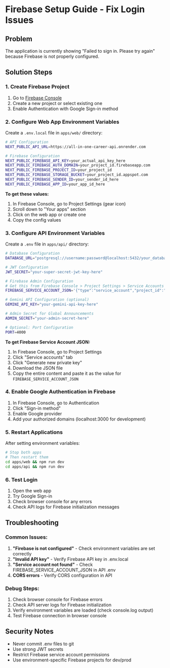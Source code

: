# Firebase Setup Guide - Fix Login Issues

## Problem
The application is currently showing "Failed to sign in. Please try again" because Firebase is not properly configured.

## Solution Steps

### 1. Create Firebase Project
1. Go to [Firebase Console](https://console.firebase.google.com/)
2. Create a new project or select existing one
3. Enable Authentication with Google Sign-in method

### 2. Configure Web App Environment Variables

Create a `.env.local` file in `apps/web/` directory:

```bash
# API Configuration
NEXT_PUBLIC_API_URL=https://all-in-one-career-api.onrender.com

# Firebase Configuration
NEXT_PUBLIC_FIREBASE_API_KEY=your_actual_api_key_here
NEXT_PUBLIC_FIREBASE_AUTH_DOMAIN=your_project_id.firebaseapp.com
NEXT_PUBLIC_FIREBASE_PROJECT_ID=your_project_id
NEXT_PUBLIC_FIREBASE_STORAGE_BUCKET=your_project_id.appspot.com
NEXT_PUBLIC_FIREBASE_SENDER_ID=your_sender_id_here
NEXT_PUBLIC_FIREBASE_APP_ID=your_app_id_here
```

**To get these values:**
1. In Firebase Console, go to Project Settings (gear icon)
2. Scroll down to "Your apps" section
3. Click on the web app or create one
4. Copy the config values

### 3. Configure API Environment Variables

Create a `.env` file in `apps/api/` directory:

```bash
# Database Configuration
DATABASE_URL="postgresql://username:password@localhost:5432/your_database_name"

# JWT Configuration
JWT_SECRET="your-super-secret-jwt-key-here"

# Firebase Admin Configuration
# Get this from Firebase Console > Project Settings > Service Accounts > Generate New Private Key
FIREBASE_SERVICE_ACCOUNT_JSON='{"type":"service_account","project_id":"your-project-id","private_key_id":"key-id","private_key":"-----BEGIN PRIVATE KEY-----\nYOUR_PRIVATE_KEY_HERE\n-----END PRIVATE KEY-----\n","client_email":"firebase-adminsdk-xxxxx@your-project-id.iam.gserviceaccount.com","client_id":"client-id","auth_uri":"https://accounts.google.com/o/oauth2/auth","token_uri":"https://oauth2.googleapis.com/token","auth_provider_x509_cert_url":"https://www.googleapis.com/oauth2/v1/certs","client_x509_cert_url":"https://www.googleapis.com/robot/v1/metadata/x509/firebase-adminsdk-xxxxx%40your-project-id.iam.gserviceaccount.com"}'

# Gemini API Configuration (optional)
GEMINI_API_KEY="your-gemini-api-key-here"

# Admin Secret for Global Announcements
ADMIN_SECRET="your-admin-secret-here"

# Optional: Port Configuration
PORT=4000
```

**To get Firebase Service Account JSON:**
1. In Firebase Console, go to Project Settings
2. Click "Service accounts" tab
3. Click "Generate new private key"
4. Download the JSON file
5. Copy the entire content and paste it as the value for `FIREBASE_SERVICE_ACCOUNT_JSON`

### 4. Enable Google Authentication in Firebase
1. In Firebase Console, go to Authentication
2. Click "Sign-in method"
3. Enable Google provider
4. Add your authorized domains (localhost:3000 for development)

### 5. Restart Applications
After setting environment variables:
```bash
# Stop both apps
# Then restart them
cd apps/web && npm run dev
cd apps/api && npm run dev
```

### 6. Test Login
1. Open the web app
2. Try Google Sign-in
3. Check browser console for any errors
4. Check API logs for Firebase initialization messages

## Troubleshooting

### Common Issues:
1. **"Firebase is not configured"** - Check environment variables are set correctly
2. **"Invalid API key"** - Verify Firebase API key in .env.local
3. **"Service account not found"** - Check FIREBASE_SERVICE_ACCOUNT_JSON in API .env
4. **CORS errors** - Verify CORS configuration in API

### Debug Steps:
1. Check browser console for Firebase errors
2. Check API server logs for Firebase initialization
3. Verify environment variables are loaded (check console.log output)
4. Test Firebase connection in browser console

## Security Notes
- Never commit .env files to git
- Use strong JWT secrets
- Restrict Firebase service account permissions
- Use environment-specific Firebase projects for dev/prod
